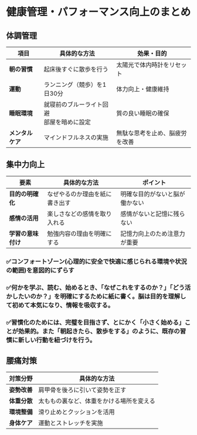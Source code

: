 # 健康管理・パフォーマンス向上のまとめ

## 体調管理

| 項目 | 具体的な方法 | 効果・目的 |
|------|-------------|-----------|
| **朝の習慣** | 起床後すぐに散歩を行う | 太陽光で体内時計をリセット |
| **運動** | ランニング（競歩）を1日30分 | 体力向上・健康維持 |
| **睡眠環境** | 就寝前のブルーライト回避<br>部屋を暗めに設定 | 質の良い睡眠の確保 |
| **メンタルケア** | マインドフルネスの実施 | 無駄な思考を止め、脳疲労を改善 |

## 集中力向上

| 要素 | 具体的な方法 | ポイント |
|------|-------------|----------|
| **目的の明確化** | なぜやるのか理由を紙に書き出す | 明確な目的がないと脳が働かない |
| **感情の活用** | 楽しさなどの感情を取り入れる | 感情がないと記憶に残らない |
| **学習の意味付け** | 勉強内容の理由を明確にする | 記憶力向上のため注意力が重要 |

### ✅コンフォートゾーン(心理的に安全で快適に感じられる環境や状況の範囲)を意図的にずらす
### ✅何かを学ぶ、読む、始めるとき、「なぜこれをするのか？」「どう活かしたいのか？」を明確にするために紙に書く。脳は目的を理解して初めて本気になり、情報を吸収する。
### ✅習慣化のためには、完璧を目指さず、とにかく「小さく始める」ことが効果的。また「朝起きたら、散歩をする」のように、既存の習慣に新しい行動を紐づけを行う。

## 腰痛対策

| 対策分野 | 具体的な方法 |
|----------|-------------|
| **姿勢改善** | 肩甲骨を後ろに引いて姿勢を正す |
| **体重分散** | 太ももの裏など、体重をかける場所を変える |
| **環境整備** | 滑り止めとクッションを活用 |
| **身体ケア** | 運動とストレッチを実施 |
